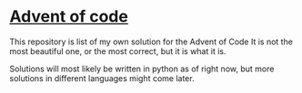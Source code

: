 # [Advent of code](https://adventofcode.com/)

This repository is list of my own solution for the Advent of Code
It is not the most beautiful one, or the most correct, but it is what it is.

Solutions will most likely be written in python as of right now,
but more solutions in different languages might come later.
